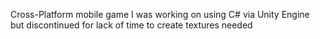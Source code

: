 Cross-Platform mobile game I was working on using C# via Unity Engine but discontinued for lack of time to create textures needed
